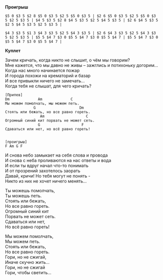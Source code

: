 **Проигрыш**
```jtab
$5 0 $3 5 $2 8 $5 0 $3 5 $2 5 $5 0 $3 5 | $2 6 $5 0 $3 5 $2 5 $5 0 $3 5 $2 5 $3 5 | $4 5 $3 5 $2 8 $4 5 $3 5 $2 5 $4 5 $3 5 | $2 6 $4 5 $3 5 $2 5 $4 5 $3 5 $2 5 $3 5 |

$4 3 $3 5 $1 3 $4 3 $3 5 $2 5 $4 3 $3 5 | $2 6 $4 3 $3 5 $2 5 $4 3 $3 5 $2 5 $3 5 | $5 5 $4 7 $3 0 $5 5 $4 7 $3 0 $5 5 $4 7 | $5 5 $4 7 $3 0 $5 5 $4 7 $3 0 $5 5 $4 7 |
```
**Куплет**

Зачем кричать, когда никто не слышит, о чём мы говорим?  
Мне кажется, что мы давно не живы – зажглись и потихоньку догорим...  
Когда нас много начинается пожар  
И города похожи на крематорий и базар  
И все привыкли ничего не замечать...  
Когда тебя не слышат, для чего кричать?

```chords-guitar
[Припев]
Dm             Am             C
Мы можем помолчать, мы можем петь. 
             G                    Dm
Стоять или бежать, но все равно гореть.  
                Am                   C
Огромный синий кит порвать не может сеть.  
               G                   F
Сдаваться или нет, но всё равно гореть!


[проигрыш]
F Am G F
```


И снова небо замыкает на себя слова и провода  
И снова с неба проливаются на нас ответы и вода  
И если ты вдруг начал что-то понимать  
И от прозрений захотелось заорать  
Давай, кричи! Но тебя могут не понять -  
Никто из них не хочет ничего менять...

Ты можешь помолчать,  
Ты можешь петь.  
Стоять или бежать,  
Но все равно гореть.  
Огромный синий кит  
Порвать не может сеть.  
Сдаваться или нет,  
Но всё равно гореть!

Мы можем помолчать,  
Мы можем петь.  
Стоять или бежать,  
Но все равно гореть.  
Гори, но не сжигай,  
Иначе скучно жить...  
Гори, но не сжигай  
Гори, чтобы светить...